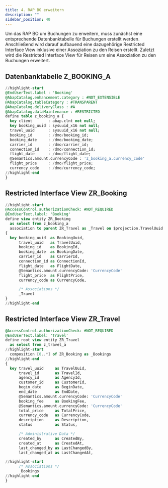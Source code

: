 ```yaml
---
title: 4. RAP BO erweitern
description: ""
sidebar_position: 40
---
```


Um das RAP BO um Buchungen zu erweitern, muss zunächst eine entsprechende Datenbanktabelle für Buchungen erstellt werden. Anschließend wird darauf aufbauend eine dazugehörige Restricted Interface View inklusive einer Assoziation zu den Reisen erstellt. Zuletzt wird die Restricted Interface View für Reisen um eine Assoziation zu den Buchungen erweitert.

## Datenbanktabelle Z_BOOKING_A

```sql showLineNumbers
//highlight-start
@EndUserText.label : 'Booking'
@AbapCatalog.enhancement.category : #NOT_EXTENSIBLE
@AbapCatalog.tableCategory : #TRANSPARENT
@AbapCatalog.deliveryClass : #A
@AbapCatalog.dataMaintenance : #RESTRICTED
define table z_booking_a {
  key client       : abap.clnt not null;
  key booking_uuid : sysuuid_x16 not null;
  travel_uuid      : sysuuid_x16 not null;
  booking_id       : /dmo/booking_id;
  booking_date     : /dmo/booking_date;
  carrier_id       : /dmo/carrier_id;
  connection_id    : /dmo/connection_id;
  flight_date      : /dmo/flight_date;
  @Semantics.amount.currencyCode : 'z_booking_a.currency_code'
  flight_price     : /dmo/flight_price;
  currency_code    : /dmo/currency_code;
//highlight-end
}
```

## Restricted Interface View ZR_Booking

```sql showLineNumbers
//highlight-start
@AccessControl.authorizationCheck: #NOT_REQUIRED
@EndUserText.label: 'Booking'
define view entity ZR_Booking
  as select from z_booking_a
  association to parent ZR_Travel as _Travel on $projection.TravelUuid = _Travel.TravelUuid
{
  key booking_uuid  as BookingUuid,
      travel_uuid   as TravelUuid,
      booking_id    as BookingId,
      booking_date  as BookingDate,
      carrier_id    as CarrierId,
      connection_id as ConnectionId,
      flight_date   as FlightDate,
      @Semantics.amount.currencyCode: 'CurrencyCode'
      flight_price  as FlightPrice,
      currency_code as CurrencyCode,

      /* Associations */
      _Travel
}
//highlight-end
```

## Restricted Interface View ZR_Travel

```sql showLineNumbers
@AccessControl.authorizationCheck: #NOT_REQUIRED
@EndUserText.label: 'Travel'
define root view entity ZR_Travel
  as select from z_travel_a
//highlight-start
  composition [0..*] of ZR_Booking as _Bookings
//highlight-end
{
  key travel_uuid     as TravelUuid,
      travel_id       as TravelId,
      agency_id       as AgencyId,
      customer_id     as CustomerId,
      begin_date      as BeginDate,
      end_date        as EndDate,
      @Semantics.amount.currencyCode: 'CurrencyCode'
      booking_fee     as BookingFee,
      @Semantics.amount.currencyCode: 'CurrencyCode'
      total_price     as TotalPrice,
      currency_code   as CurrencyCode,
      description     as Description,
      status          as Status,

      /* Administrative Data */
      created_by      as CreatedBy,
      created_at      as CreatedAt,
      last_changed_by as LastChangedBy,
      last_changed_at as LastChangedAt,

//highlight-start
      /* Associations */
      _Bookings
//highlight-end
}
```
